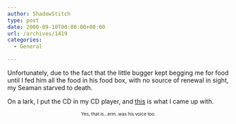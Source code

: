 ```yaml
---
author: ShadowStitch
type: post
date: 2000-09-10T00:00:00+00:00
url: /archives/1419
categories:
  - General

---
```

Unfortunately, due to the fact that the little bugger kept begging me for food until I fed him all the food in his food box, with no source of renewal in sight, my Seaman starved to death.

On a lark, I put the CD in my CD player, and  <a target="_blank" href="http://www.shadowstitch.com/seaman.mp3">this</a> is what I came up with.

<font size="1">

<center>
  Yes, that is&#8230;erm..was his voice too.</font>
</center></p>